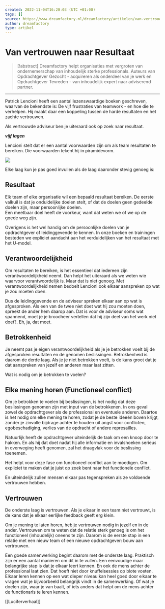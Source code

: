 ```yaml
---
created: 2022-11-04T16:20:03 (UTC +01:00)
tags: []
source: https://www.dreamfactory.nl/dreamfactory/artikelen/van-vertrouwen-naar-resultaat
author: dreamfactory
type: artikel
---
```


# Van vertrouwen naar Resultaat

> [!abstract]
> Dreamfactory helpt organisaties met vergroten van ondernemerschap van inhoudelijk sterke professionals. Auteurs van Opdrachtgever Gezocht - acquireren als onderdeel van je werk en Opdrachtgever Tevreden - van inhoudelijk expert naar adviserend partner.

---

Patrick Lencioni heeft een aantal lezenswaardige boeken geschreven, waarvan de bekendste is: De vijf frustraties van teamwork - en hoe die te verhelpen. Hij maakt daar een koppeling tussen de harde resultaten en het zachte vertrouwen.

Als vertrouwde adviseur ben je uiteraard ook op zoek naar resultaat. 

**_vijf lagen_**

Lencioni stelt dat er een aantal voorwaarden zijn om als team resultaten te bereiken. Die voorwaarden tekent hij in piramidevorm.

![](https://www.dreamfactory.nl/images/Lencioni_piramide_afbeelding.png)

Elke laag kun je pas goed invullen als de laag daaronder stevig genoeg is:

## Resultaat

Elk team of elke organisatie wil een bepaald resultaat bereiken. De eerste valkuil is dat je onduidelijke doelen stelt, of dat de doelen geen gedeelde doelen zijn, maar persoonlijke doelen.  
Een meetbaar doel heeft de voorkeur, want dat weten we of we op de goede weg zijn.

Overigens is het wel handig om de persoonlijke doelen van je opdrachtgever of leidinggevende te kennen. In onze boeken en trainingen besteden we expliciet aandacht aan het verduidelijken van het resultaat met het U-model.

## Verantwoordelijkheid

Om resultaten te bereiken, is het essentieel dat iedereen zijn verantwoordelijkheid neemt. Dan helpt het uiteraard als we weten wie waarvoor verantwoordelijk is. Maar dat is niet genoeg. Met verantwoordelijkheid nemen bedoelt Lencioni ook elkaar aanspreken op wat je zou moeten doen.

Dus de leidinggevende en de adviseur spreken elkaar aan op wat is afgesproken. Als een van de twee niet doet wat hij zou moeten doen, spreekt de ander hem daarop aan. Dat is voor de adviseur soms wat spannend, moet je je broodheer vertellen dat hij zijn deel van het werk niet doet?. Eh, ja, dat moet.

## Betrokkenheid

Je neemt pas je eigen verantwoordelijkheid als je je betrokken voelt bij de afgesproken resultaten en de genomen beslissingen. Betrokkenheid is daarom de derde laag. Als je je niet betrokken voelt, is de kans groot dat je dat aanspreken van jezelf en anderen maar laat zitten.

Wat is nodig om je betrokken te voelen?

## Elke mening horen (Functioneel conflict)

Om je betrokken te voelen bij beslissingen, is het nodig dat deze beslissingen genomen zijn met input van de betrokkenen. In ons geval zowel de opdrachtgever als de professional en eventuele anderen. Daartoe is het nodig om elke mening te horen, zodat je de beste ideeën boven krijgt, zonder je zinvolle bijdrage achter te houden uit angst voor conflicten, egobeschadiging, verlies van de opdracht of andere represailles.

Natuurlijk heeft de opdrachtgever uiteindelijk de taak om een knoop door te hakken. En als hij dat doet nadat hij alle informatie en invalshoeken serieus in overweging heeft genomen, zal het draagvlak voor de beslissing toenemen.

Het helpt voor deze fase om functioneel conflict aan te moedigen. Om expliciet te maken dat je juist op zoek bent naar het functionele conflict.

En uiteindelijk zullen mensen elkaar pas tegenspreken als ze voldoende vertrouwen hebben.

## Vertrouwen

De onderste laag is vertrouwen. Als je elkaar in een team niet vertrouwt, is de kans dat je elkaar eerlijke feedback geeft erg klein.

Om je mening te laten horen, heb je vertrouwen nodig in jezelf en in de ander. Vertrouwen om te weten dat de relatie sterk genoeg is om het functioneel (inhoudelijk) oneens te zijn. Daarom is de eerste stap in een relatie met een nieuw team of een nieuwe opdrachtgever: bouw aan vertrouwen.

Een goede samenwerking begint daarom met de onderste laag. Praktisch zijn er een aantal manieren om dit in te vullen. Een eenvoudige maar belangrijke stap is dat je elkaar leert kennen. En ook de mens achter de professional laat zien. Dat hoeft niet door knuffelsessies op blote voeten. Elkaar leren kennen op een wat dieper niveau kan heel goed door elkaar te vragen wat je bijvoorbeeld belangrijk vindt in de samenwerking. Of wat je doelen zijn, waar je van baalt, of iets anders dat helpt om de mens achter de functionaris te leren kennen.

[[Luciferverhaal]]

